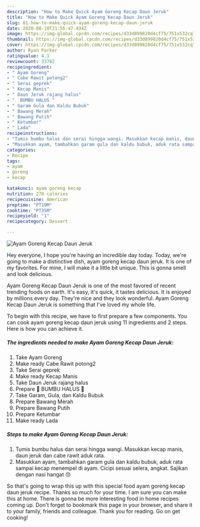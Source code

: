 ```yaml
---
description: "How to Make Quick Ayam Goreng Kecap Daun Jeruk"
title: "How to Make Quick Ayam Goreng Kecap Daun Jeruk"
slug: 81-how-to-make-quick-ayam-goreng-kecap-daun-jeruk
date: 2020-08-10T21:55:47.434Z
image: https://img-global.cpcdn.com/recipes/d33d899820d4cf75/751x532cq70/ayam-goreng-kecap-daun-jeruk-foto-resep-utama.jpg
thumbnail: https://img-global.cpcdn.com/recipes/d33d899820d4cf75/751x532cq70/ayam-goreng-kecap-daun-jeruk-foto-resep-utama.jpg
cover: https://img-global.cpcdn.com/recipes/d33d899820d4cf75/751x532cq70/ayam-goreng-kecap-daun-jeruk-foto-resep-utama.jpg
author: Ryan Parker
ratingvalue: 4.1
reviewcount: 33782
recipeingredient:
- " Ayam Goreng"
- " Cabe Rawit potong2"
- " Serai geprek"
- " Kecap Manis"
- " Daun Jeruk rajang halus"
- "  BUMBU HALUS "
- " Garam Gula dan Kaldu Bubuk"
- " Bawang Merah"
- " Bawang Putih"
- " Ketumbar"
- " Lada"
recipeinstructions:
- "Tumis bumbu halus dan serai hingga wangi. Masukkan kecap manis, daun jeruk dan cabe rawit aduk rata."
- "Masukkan ayam, tambahkan garam gula dan kaldu bubuk, aduk rata sampai kecap menempel di ayam. Cicipi sesuai selera, angkat. Sajikan dengan nasi hangat 😚"
categories:
- Recipe
tags:
- ayam
- goreng
- kecap

katakunci: ayam goreng kecap 
nutrition: 278 calories
recipecuisine: American
preptime: "PT19M"
cooktime: "PT35M"
recipeyield: "1"
recipecategory: Dessert

---
```



![Ayam Goreng Kecap Daun Jeruk](https://img-global.cpcdn.com/recipes/d33d899820d4cf75/751x532cq70/ayam-goreng-kecap-daun-jeruk-foto-resep-utama.jpg)

Hey everyone, I hope you're having an incredible day today. Today, we're going to make a distinctive dish, ayam goreng kecap daun jeruk. It is one of my favorites. For mine, I will make it a little bit unique. This is gonna smell and look delicious.

Ayam Goreng Kecap Daun Jeruk is one of the most favored of recent trending foods on earth. It's easy, it's quick, it tastes delicious. It is enjoyed by millions every day. They're nice and they look wonderful. Ayam Goreng Kecap Daun Jeruk is something that I've loved my whole life.




To begin with this recipe, we have to first prepare a few components. You can cook ayam goreng kecap daun jeruk using 11 ingredients and 2 steps. Here is how you can achieve it.

<!--inarticleads1-->

##### The ingredients needed to make Ayam Goreng Kecap Daun Jeruk:

1. Take  Ayam Goreng
1. Make ready  Cabe Rawit potong2
1. Take  Serai geprek
1. Make ready  Kecap Manis
1. Take  Daun Jeruk rajang halus
1. Prepare  🍗 BUMBU HALUS 🍗
1. Take  Garam, Gula, dan Kaldu Bubuk
1. Prepare  Bawang Merah
1. Prepare  Bawang Putih
1. Prepare  Ketumbar
1. Make ready  Lada




<!--inarticleads2-->

##### Steps to make Ayam Goreng Kecap Daun Jeruk:

1. Tumis bumbu halus dan serai hingga wangi. Masukkan kecap manis, daun jeruk dan cabe rawit aduk rata.
1. Masukkan ayam, tambahkan garam gula dan kaldu bubuk, aduk rata sampai kecap menempel di ayam. Cicipi sesuai selera, angkat. Sajikan dengan nasi hangat 😚




So that's going to wrap this up with this special food ayam goreng kecap daun jeruk recipe. Thanks so much for your time. I am sure you can make this at home. There is gonna be more interesting food in home recipes coming up. Don't forget to bookmark this page in your browser, and share it to your family, friends and colleague. Thank you for reading. Go on get cooking!
